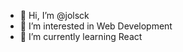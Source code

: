 - 👋 Hi, I’m @jolsck
- 👀 I’m interested in Web Development
- 🌱 I’m currently learning React 


<!---
jolsck/jolsck is a ✨ special ✨ repository because its `README.md` (this file) appears on your GitHub profile.
You can click the Preview link to take a look at your changes.
--->
